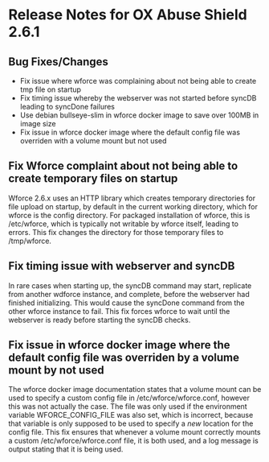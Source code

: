 # Release Notes for OX Abuse Shield 2.6.1

## Bug Fixes/Changes

* Fix issue where wforce was complaining about not being able to create tmp file on startup
* Fix timing issue whereby the webserver was not started before syncDB leading to syncDone failures
* Use debian bullseye-slim in wforce docker image to save over 100MB in image size
* Fix issue in wforce docker image where the default config file was overriden with a volume mount but not used

## Fix Wforce complaint about not being able to create temporary files on startup

Wforce 2.6.x uses an HTTP library which creates temporary directories for file upload on startup, 
by default in the current working directory, which for wforce is the config directory. For packaged
installation of wforce, this is /etc/wforce, which is typically not writable by wforce itself, leading
to errors. This fix changes the directory for those temporary files to /tmp/wforce.

## Fix timing issue with webserver and syncDB

In rare cases when starting up, the syncDB command may start, replicate from another wdforce instance, 
and complete, before the webserver had finished initializing. This would cause the syncDone command from
the other wforce instance to fail. This fix forces wforce to wait until the webserver is ready before
starting the syncDB checks.

## Fix issue in wforce docker image where the default config file was overriden by a volume mount by not used

The wforce docker image documentation states that a volume mount can be used to specify a custom config file
in /etc/wforce/wforce.conf, however this was not actually the case. The file was only used if the environment
variable WFORCE_CONFIG_FILE was also set, which is incorrect, because that variable is only supposed to be used
to specify a *new* location for the config file. This fix ensures that whenever a volume mount correctly
mounts a custom /etc/wforce/wforce.conf file, it is both used, and a log message is output stating that it
is being used.
